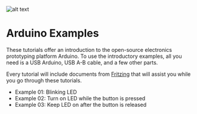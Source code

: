 
![alt text](https://github.com/fusion94/ArduinoExamples/raw/master/oslogos.png "Open Source Logos")

Arduino Examples
===============

These tutorials offer an introduction to the open-source electronics prototyping platform Arduino. To use the 
introductory examples, all you need is a USB Arduino, USB A-B cable, and a few other parts.

Every tutorial will include documents from [Fritzing](http://www.fritzing.org) that will assist you while you go through
these tutorials.

+ Example 01: Blinking LED
+ Example 02: Turn on LED while the button is pressed
+ Example 03: Keep LED on after the button is released
